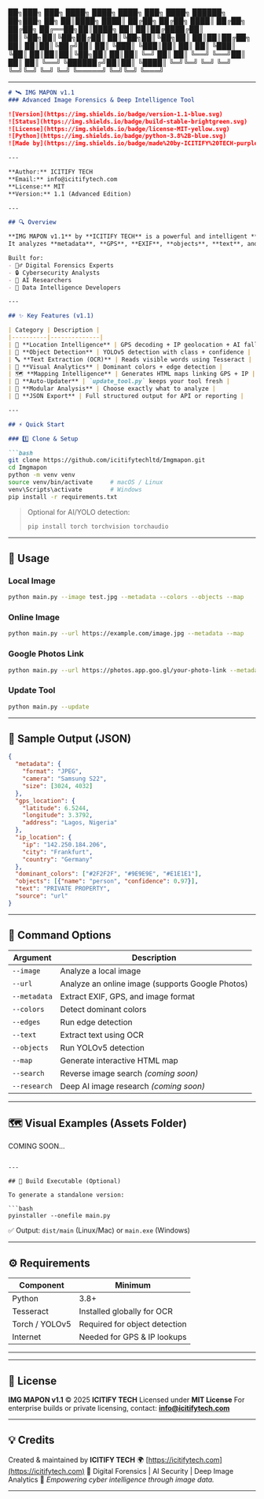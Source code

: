 

██╗███╗   ███╗ ████╗   ████╗ ████╗   ███╗ ████╗ ██████╗ ██╗███╗   ██╗
██║████╗ ████║ ██╔██╗ ██╔██╗ ████║ ██╔██╗ ██╔██╗ ██╔══██╗██║████╗  ██║
██║██╔████╔██║ ██║╚██╗██║╚██╗██╔██║ ██║╚██╗██║╚██╗██║  ██║██║██╔██╗ ██║
██║██║╚██╔╝██║ ██║ ╚███║ ╚███║██║ ██║ ██║ ╚███║ ╚██║  ██║██║██║╚██╗██║
██║██║ ╚═╝ ██║ ██║  ╚══╝  ╚══╝██║ ██║ ██║  ╚══╝  ╚██████╔╝██║██║ ╚████║
╚═╝╚═╝     ╚═╝ ╚═╝         ╚═╝╚═╝ ╚═╝ ╚═╝         ╚═════╝ ╚═╝╚═╝  ╚═══╝

---

````markdown
# 🛰️ IMG MAPON v1.1  
### Advanced Image Forensics & Deep Intelligence Tool  

![Version](https://img.shields.io/badge/version-1.1-blue.svg)
![Status](https://img.shields.io/badge/build-stable-brightgreen.svg)
![License](https://img.shields.io/badge/license-MIT-yellow.svg)
![Python](https://img.shields.io/badge/python-3.8%2B-blue.svg)
![Made by](https://img.shields.io/badge/made%20by-ICITIFY%20TECH-purple.svg)

---

**Author:** ICITIFY TECH  
**Email:** info@icitifytech.com  
**License:** MIT  
**Version:** 1.1 (Advanced Edition)

---

## 🔍 Overview

**IMG MAPON v1.1** by **ICITIFY TECH** is a powerful and intelligent **image forensics tool** that extracts deep insights from digital images.  
It analyzes **metadata**, **GPS**, **EXIF**, **objects**, **text**, and **geolocation** — then displays it all in an elegant, interactive report and HTML map.

Built for:
- 🕵️‍♂️ Digital Forensics Experts  
- 🔒 Cybersecurity Analysts  
- 🤖 AI Researchers  
- 🧠 Data Intelligence Developers  

---

## ✨ Key Features (v1.1)

| Category | Description |
|----------|--------------|
| 🧭 **Location Intelligence** | GPS decoding + IP geolocation + AI fallback |
| 🧠 **Object Detection** | YOLOv5 detection with class + confidence |
| 🔤 **Text Extraction (OCR)** | Reads visible words using Tesseract |
| 🎨 **Visual Analytics** | Dominant colors + edge detection |
| 🗺️ **Mapping Intelligence** | Generates HTML maps linking GPS + IP |
| 🔁 **Auto-Updater** | `update_tool.py` keeps your tool fresh |
| 🧩 **Modular Analysis** | Choose exactly what to analyze |
| 📜 **JSON Export** | Full structured output for API or reporting |

---

## ⚡ Quick Start

### 1️⃣ Clone & Setup

```bash
git clone https://github.com/icitifytechltd/Imgmapon.git
cd Imgmapon
python -m venv venv
source venv/bin/activate     # macOS / Linux
venv\Scripts\activate        # Windows
pip install -r requirements.txt
````

> Optional for AI/YOLO detection:
>
> ```bash
> pip install torch torchvision torchaudio
> ```

---

## 🚀 Usage

### Local Image

```bash
python main.py --image test.jpg --metadata --colors --objects --map
```

### Online Image

```bash
python main.py --url https://example.com/image.jpg --metadata --map
```

### Google Photos Link

```bash
python main.py --url https://photos.app.goo.gl/your-photo-link --metadata --map
```

### Update Tool

```bash
python main.py --update
```

---

## 🧠 Sample Output (JSON)

```json
{
  "metadata": {
    "format": "JPEG",
    "camera": "Samsung S22",
    "size": [3024, 4032]
  },
  "gps_location": {
    "latitude": 6.5244,
    "longitude": 3.3792,
    "address": "Lagos, Nigeria"
  },
  "ip_location": {
    "ip": "142.250.184.206",
    "city": "Frankfurt",
    "country": "Germany"
  },
  "dominant_colors": ["#2F2F2F", "#9E9E9E", "#E1E1E1"],
  "objects": [{"name": "person", "confidence": 0.97}],
  "text": "PRIVATE PROPERTY",
  "source": "url"
}
```

---

## 🧭 Command Options

| Argument     | Description                                      |
| ------------ | ------------------------------------------------ |
| `--image`    | Analyze a local image                            |
| `--url`      | Analyze an online image (supports Google Photos) |
| `--metadata` | Extract EXIF, GPS, and image format              |
| `--colors`   | Detect dominant colors                           |
| `--edges`    | Run edge detection                               |
| `--text`     | Extract text using OCR                           |
| `--objects`  | Run YOLOv5 detection                             |
| `--map`      | Generate interactive HTML map                    |
| `--search`   | Reverse image search *(coming soon)*             |
| `--research` | Deep AI image research *(coming soon)*           |

---

## 🗺️ Visual Examples (Assets Folder)
COMING SOON...

 ```

---

## 🧱 Build Executable (Optional)

To generate a standalone version:

```bash
pyinstaller --onefile main.py
```

✅ Output: `dist/main` (Linux/Mac) or `main.exe` (Windows)

---

## ⚙️ Requirements

| Component      | Minimum                       |
| -------------- | ----------------------------- |
| Python         | 3.8+                          |
| Tesseract      | Installed globally for OCR    |
| Torch / YOLOv5 | Required for object detection |
| Internet       | Needed for GPS & IP lookups   |

---

---

## 📜 License

**IMG MAPON v1.1** © 2025 **ICITIFY TECH**
Licensed under **MIT License**
For enterprise builds or private licensing, contact: **[info@icitifytech.com](mailto:info@icitifytech.com)**

---

## 💡 Credits

Created & maintained by **ICITIFY TECH**
🌍 [https://icitifytech.com](https://icitifytech.com)
🧠 Digital Forensics | AI Security | Deep Image Analytics
🚀 *Empowering cyber intelligence through image data.*

---